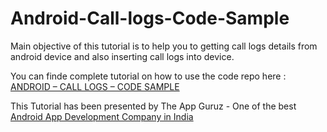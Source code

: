 Android-Call-logs-Code-Sample
=============================

Main objective of this tutorial is to help you to getting call logs details from android device and also inserting call logs into device.


You can finde complete tutorial on how to use the code repo here : <a href="http://www.theappguruz.com/blog/android-call-logs-code-sample/">ANDROID – CALL LOGS – CODE SAMPLE</a>

This Tutorial has been presented by The App Guruz - One of the best <a href="http://www.theappguruz.com/android-app-development/">Android App Development Company in India</a>
